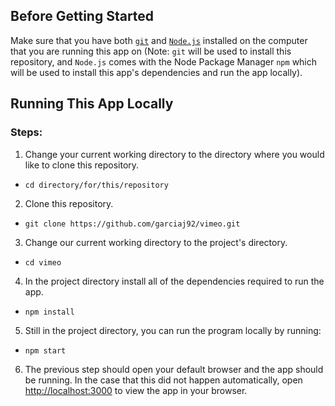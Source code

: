 ## Before Getting Started

Make sure that you have both [`git`](https://git-scm.com/book/en/v2/Getting-Started-Installing-Git) and [`Node.js`](https://nodejs.org/en/) installed on the computer that you are running this app on (Note: `git` will be used to install this repository, and `Node.js` comes with the Node Package Manager `npm` which will be used to install this app's dependencies and run the app locally).

## Running This App Locally

### Steps:

1. Change your current working directory to the directory where you would like to clone this repository.

- `cd directory/for/this/repository`

2. Clone this repository.

- `git clone https://github.com/garciaj92/vimeo.git`

3. Change our current working directory to the project's directory.

- `cd vimeo`

4. In the project directory install all of the dependencies required to run the app.

- `npm install`

5. Still in the project directory, you can run the program locally by running:

- `npm start`

6. The previous step should open your default browser and the app should be running. In the case that this did not happen automatically, open [http://localhost:3000](http://localhost:3000) to view the app in your browser.
